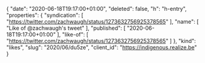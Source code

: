 {
  "date": "2020-06-18T19:17:00+01:00",
  "deleted": false,
  "h": "h-entry",
  "properties": {
    "syndication": [
      "https://twitter.com/zachwaugh/status/1273632756925378565"
    ],
    "name": [
      "Like of @zachwaugh's tweet"
    ],
    "published": [
      "2020-06-18T19:17:00+01:00"
    ],
    "like-of": [
      "https://twitter.com/zachwaugh/status/1273632756925378565"
    ]
  },
  "kind": "likes",
  "slug": "2020/06/du5ze",
  "client_id": "https://indigenous.realize.be"
}
